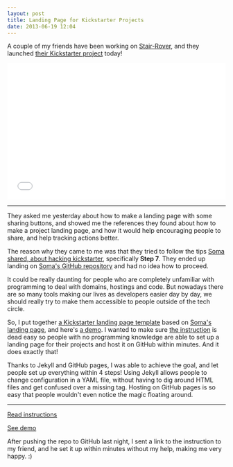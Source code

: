 ```yaml
---
layout: post
title: Landing Page for Kickstarter Projects
date: 2013-06-19 12:04
---
```


A couple of my friends have been working on [Stair-Rover](http://stair-rover.com), and they launched [their Kickstarter project](http://kck.st/12bbLkw) today!

<iframe width="100%" height="315" src="//www.youtube.com/embed/iK5dZiGgm5s?rel=0" frameborder="0" allowfullscreen></iframe>

---

They asked me yesterday about how to make a landing page with some sharing buttons, and showed me the references they found about how to make a project landing page, and how it would help encouraging people to share, and help tracking actions better.

The reason why they came to me was that they tried to follow the tips [Soma shared, about hacking kickstarter](http://www.fourhourworkweek.com/blog/2012/12/18/hacking-kickstarter-how-to-raise-100000-in-10-days-includes-successful-templates-e-mails-etc/), specifically **Step 7**. They ended up landing on [Soma's GitHub repository](https://github.com/somawater/kickstarter) and had no idea how to proceed.

It could be really daunting for people who are completely unfamiliar with programming to deal with domains, hostings and code. But nowadays there are so many tools making our lives as developers easier day by day, we should really try to make them accessible to people outside of the tech circle.

So, I put together [a Kickstarter landing page template](https://github.com/muan/kickstarter) based on [Soma's landing page](http://www.somawater.co/ksshare/), and here's [a demo](http://muan.co/kickstarter). I wanted to make sure [the instruction](https://github.com/muan/kickstarter#instruction) is dead easy so people with no programming knowledge are able to set up a landing page for their projects and host it on GitHub within minutes. And it does exactly that!

Thanks to Jekyll and GitHub pages, I was able to achieve the goal, and let people set up everything within 4 steps! Using Jekyll allows people to change configuration in a YAML file, without having to dig around HTML files and get confused over a missing tag. Hosting on GitHub pages is so easy that people wouldn't even notice the magic floating around.

---

<a href="https://github.com/muan/kickstarter#instruction" class="big-button blue">Read instructions</a>

<a href="http://muan.co/kickstarter" class="big-button green">See demo</a>

After pushing the repo to GitHub last night, I sent a link to the instruction to my friend, and he set it up within minutes without my help, making me very happy. :)